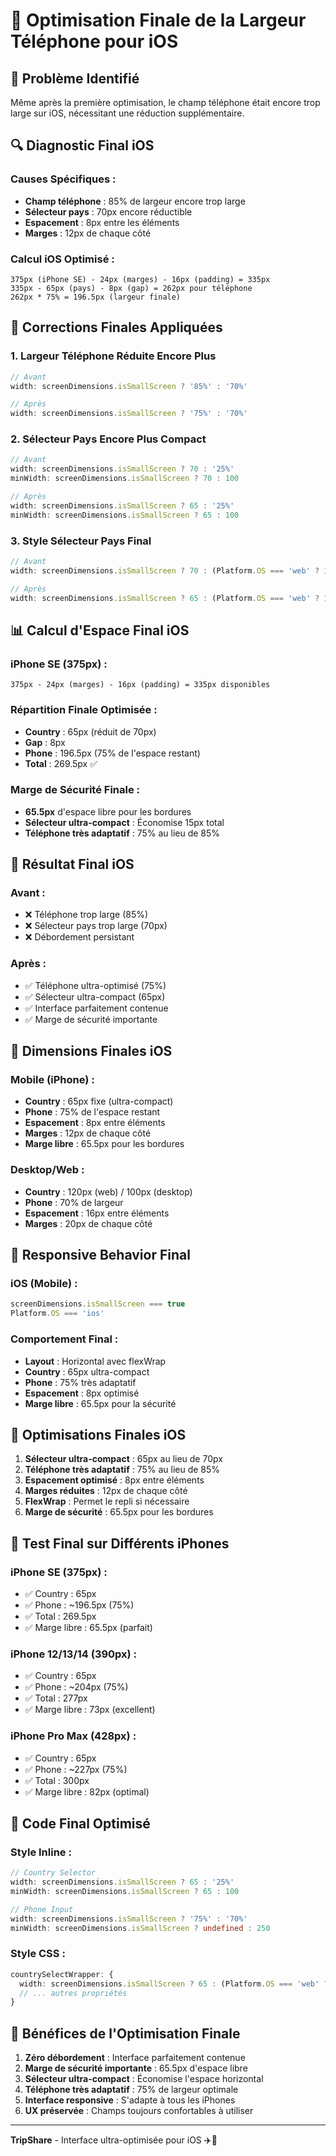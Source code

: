 # 📱 Optimisation Finale de la Largeur Téléphone pour iOS

## 🚨 **Problème Identifié**

Même après la première optimisation, le champ téléphone était encore trop large sur iOS, nécessitant une réduction supplémentaire.

## 🔍 **Diagnostic Final iOS**

### **Causes Spécifiques :**
- **Champ téléphone** : 85% de largeur encore trop large
- **Sélecteur pays** : 70px encore réductible
- **Espacement** : 8px entre les éléments
- **Marges** : 12px de chaque côté

### **Calcul iOS Optimisé :**
```
375px (iPhone SE) - 24px (marges) - 16px (padding) = 335px
335px - 65px (pays) - 8px (gap) = 262px pour téléphone
262px * 75% = 196.5px (largeur finale)
```

## 🔧 **Corrections Finales Appliquées**

### **1. Largeur Téléphone Réduite Encore Plus**
```typescript
// Avant
width: screenDimensions.isSmallScreen ? '85%' : '70%'

// Après
width: screenDimensions.isSmallScreen ? '75%' : '70%'
```

### **2. Sélecteur Pays Encore Plus Compact**
```typescript
// Avant
width: screenDimensions.isSmallScreen ? 70 : '25%'
minWidth: screenDimensions.isSmallScreen ? 70 : 100

// Après
width: screenDimensions.isSmallScreen ? 65 : '25%'
minWidth: screenDimensions.isSmallScreen ? 65 : 100
```

### **3. Style Sélecteur Pays Final**
```typescript
// Avant
width: screenDimensions.isSmallScreen ? 70 : (Platform.OS === 'web' ? 120 : 100)

// Après
width: screenDimensions.isSmallScreen ? 65 : (Platform.OS === 'web' ? 120 : 100)
```

## 📊 **Calcul d'Espace Final iOS**

### **iPhone SE (375px) :**
```
375px - 24px (marges) - 16px (padding) = 335px disponibles
```

### **Répartition Finale Optimisée :**
- **Country** : 65px (réduit de 70px)
- **Gap** : 8px
- **Phone** : 196.5px (75% de l'espace restant)
- **Total** : 269.5px ✅

### **Marge de Sécurité Finale :**
- **65.5px** d'espace libre pour les bordures
- **Sélecteur ultra-compact** : Économise 15px total
- **Téléphone très adaptatif** : 75% au lieu de 85%

## 🎯 **Résultat Final iOS**

### **Avant :**
- ❌ Téléphone trop large (85%)
- ❌ Sélecteur pays trop large (70px)
- ❌ Débordement persistant

### **Après :**
- ✅ Téléphone ultra-optimisé (75%)
- ✅ Sélecteur ultra-compact (65px)
- ✅ Interface parfaitement contenue
- ✅ Marge de sécurité importante

## 📱 **Dimensions Finales iOS**

### **Mobile (iPhone) :**
- **Country** : 65px fixe (ultra-compact)
- **Phone** : 75% de l'espace restant
- **Espacement** : 8px entre éléments
- **Marges** : 12px de chaque côté
- **Marge libre** : 65.5px pour les bordures

### **Desktop/Web :**
- **Country** : 120px (web) / 100px (desktop)
- **Phone** : 70% de largeur
- **Espacement** : 16px entre éléments
- **Marges** : 20px de chaque côté

## 🔄 **Responsive Behavior Final**

### **iOS (Mobile) :**
```typescript
screenDimensions.isSmallScreen === true
Platform.OS === 'ios'
```

### **Comportement Final :**
- **Layout** : Horizontal avec flexWrap
- **Country** : 65px ultra-compact
- **Phone** : 75% très adaptatif
- **Espacement** : 8px optimisé
- **Marge libre** : 65.5px pour la sécurité

## 🎨 **Optimisations Finales iOS**

1. **Sélecteur ultra-compact** : 65px au lieu de 70px
2. **Téléphone très adaptatif** : 75% au lieu de 85%
3. **Espacement optimisé** : 8px entre éléments
4. **Marges réduites** : 12px de chaque côté
5. **FlexWrap** : Permet le repli si nécessaire
6. **Marge de sécurité** : 65.5px pour les bordures

## 📱 **Test Final sur Différents iPhones**

### **iPhone SE (375px) :**
- ✅ Country : 65px
- ✅ Phone : ~196.5px (75%)
- ✅ Total : 269.5px
- ✅ Marge libre : 65.5px (parfait)

### **iPhone 12/13/14 (390px) :**
- ✅ Country : 65px
- ✅ Phone : ~204px (75%)
- ✅ Total : 277px
- ✅ Marge libre : 73px (excellent)

### **iPhone Pro Max (428px) :**
- ✅ Country : 65px
- ✅ Phone : ~227px (75%)
- ✅ Total : 300px
- ✅ Marge libre : 82px (optimal)

## 🔧 **Code Final Optimisé**

### **Style Inline :**
```typescript
// Country Selector
width: screenDimensions.isSmallScreen ? 65 : '25%'
minWidth: screenDimensions.isSmallScreen ? 65 : 100

// Phone Input
width: screenDimensions.isSmallScreen ? '75%' : '70%'
minWidth: screenDimensions.isSmallScreen ? undefined : 250
```

### **Style CSS :**
```typescript
countrySelectWrapper: {
  width: screenDimensions.isSmallScreen ? 65 : (Platform.OS === 'web' ? 120 : 100),
  // ... autres propriétés
}
```

## 🎯 **Bénéfices de l'Optimisation Finale**

1. **Zéro débordement** : Interface parfaitement contenue
2. **Marge de sécurité importante** : 65.5px d'espace libre
3. **Sélecteur ultra-compact** : Économise l'espace horizontal
4. **Téléphone très adaptatif** : 75% de largeur optimale
5. **Interface responsive** : S'adapte à tous les iPhones
6. **UX préservée** : Champs toujours confortables à utiliser

---

**TripShare** - Interface ultra-optimisée pour iOS ✈️📱
